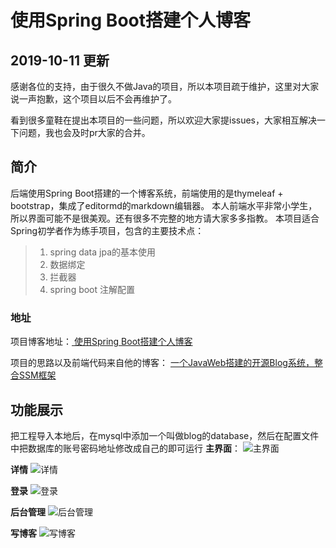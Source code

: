 # 使用Spring Boot搭建个人博客

## 2019-10-11 更新

感谢各位的支持，由于很久不做Java的项目，所以本项目疏于维护，这里对大家说一声抱歉，这个项目以后不会再维护了。

看到很多童鞋在提出本项目的一些问题，所以欢迎大家提issues，大家相互解决一下问题，我也会及时pr大家的合并。

## 简介
后端使用Spring Boot搭建的一个博客系统，前端使用的是thymeleaf + bootstrap，集成了editormd的markdown编辑器。
本人前端水平非常小学生，所以界面可能不是很美观。还有很多不完整的地方请大家多多指教。
本项目适合Spring初学者作为练手项目，包含的主要技术点：

> 1. spring data jpa的基本使用
> 2. 数据绑定
> 3. 拦截器
> 4. spring boot 注解配置

### 地址
项目博客地址：[ 使用Spring Boot搭建个人博客](http://blog.csdn.net/wchstrife/article/details/76725317)

项目的思路以及前端代码来自他的博客：
[ 一个JavaWeb搭建的开源Blog系统，整合SSM框架](http://blog.csdn.net/u012702547/article/details/61428686)

## 功能展示
把工程导入本地后，在mysql中添加一个叫做blog的database，然后在配置文件中把数据库的账号密码地址修改成自己的即可运行
**主界面**：
![主界面](http://img.blog.csdn.net/20170805162254370?watermark/2/text/aHR0cDovL2Jsb2cuY3Nkbi5uZXQvd2Noc3RyaWZl/font/5a6L5L2T/fontsize/400/fill/I0JBQkFCMA==/dissolve/70/gravity/SouthEast)


**详情**
![详情](http://img.blog.csdn.net/20170805162444564?watermark/2/text/aHR0cDovL2Jsb2cuY3Nkbi5uZXQvd2Noc3RyaWZl/font/5a6L5L2T/fontsize/400/fill/I0JBQkFCMA==/dissolve/70/gravity/SouthEast)

**登录**
![登录](http://img.blog.csdn.net/20170805162532111?watermark/2/text/aHR0cDovL2Jsb2cuY3Nkbi5uZXQvd2Noc3RyaWZl/font/5a6L5L2T/fontsize/400/fill/I0JBQkFCMA==/dissolve/70/gravity/SouthEast)

**后台管理**
![后台管理](http://img.blog.csdn.net/20170805162604500?watermark/2/text/aHR0cDovL2Jsb2cuY3Nkbi5uZXQvd2Noc3RyaWZl/font/5a6L5L2T/fontsize/400/fill/I0JBQkFCMA==/dissolve/70/gravity/SouthEast)

**写博客**
![写博客](http://img.blog.csdn.net/20170805162634149?watermark/2/text/aHR0cDovL2Jsb2cuY3Nkbi5uZXQvd2Noc3RyaWZl/font/5a6L5L2T/fontsize/400/fill/I0JBQkFCMA==/dissolve/70/gravity/SouthEast)

